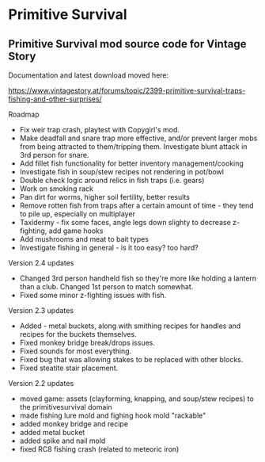 # Primitive Survival

<h2>Primitive Survival mod source code for Vintage Story</h2>

Documentation and latest download moved here:

https://www.vintagestory.at/forums/topic/2399-primitive-survival-traps-fishing-and-other-surprises/


Roadmap

 - Fix weir trap crash, playtest with Copygirl's mod.
 - Make deadfall and snare trap more effective, and/or prevent larger mobs from being attracted to them/tripping them.  Investigate blunt attack in 3rd person for snare.
 - Add fillet fish functionality for better inventory management/cooking
 - Investigate fish in soup/stew recipes not rendering in pot/bowl
 - Double check logic around relics in fish traps (i.e. gears)
 - Work on smoking rack
 - Pan dirt for worms, higher soil fertility, better results
 - Remove rotten fish from traps after a certain amount of time - they tend to pile up, especially on multiplayer
 - Taxidermy - fix some faces, angle legs down slighty to decrease z-fighting, add game hooks
 - Add mushrooms and meat to bait types
 - Investigate fishing in general - is it too easy?  too hard?  
 
Version 2.4 updates

 - Changed 3rd person handheld fish so they're more like holding a lantern than a club.  Changed 1st person to match somewhat.
 - Fixed some minor z-fighting issues with fish.

Version 2.3 updates

 - Added - metal buckets, along with smithing recipes for handles and recipes for the buckets themselves.
 - Fixed monkey bridge break/drops issues.
 - Fixed sounds for most everything.
 - Fixed bug that was allowing stakes to be replaced with other blocks.
 - Fixed steatite stair placement.

Version 2.2 updates

- moved game: assets (clayforming, knapping, and soup/stew recipes) to the primitivesurvival domain
- made fishing lure mold and fighing hook mold "rackable"
- added monkey bridge and recipe
- added metal bucket
- added spike and nail mold 
- fixed RC8 fishing crash (related to meteoric iron)

